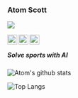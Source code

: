 ### Atom Scott

![](https://komarev.com/ghpvc/?username=AtomScott)

<div>
<a href="https://twitter.com/atomjamesscott">
  <img align="left" alt="Twitter" width="22px" src="https://cdn.jsdelivr.net/npm/simple-icons@3.1.0/icons/twitter.svg" />
</a>  

<a href="https://www.linkedin.com/in/atom-scott-810963128/">
  <img align="left" alt="Linkedin" width="22px" src="https://cdn.jsdelivr.net/npm/simple-icons@3.1.0/icons/linkedin.svg" />
</a>  

<a href="https://www.kaggle.com/atomscott">
  <img align="left" alt="Kaggle" width="22px" src="https://cdn.jsdelivr.net/npm/simple-icons@3.1.0/icons/kaggle.svg" />
</a>  
</div>

<br>

##### Solve sports with AI

![Atom's github stats](https://github-readme-stats-git-masterrstaa-rickstaa.vercel.app/api?username=atomscott&count_private=true&theme=tokyonight&show_icons=true)

![Top Langs](https://github-readme-stats-git-masterrstaa-rickstaa.vercel.app/api/top-langs/?username=AtomScott&theme=tokyonight)
